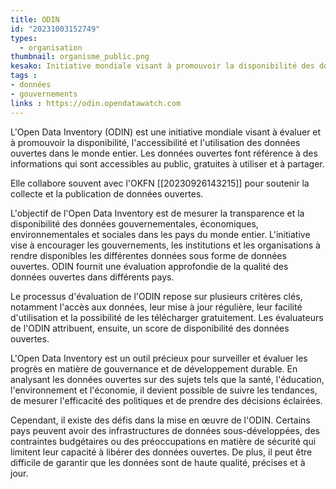 ```yaml
---
title: ODIN
id: "20231003152749"
types:
  - organisation
thumbnail: organisme_public.png
kesako: Initiative mondiale visant à promouvoir la disponibilité des données ouvertes dans le monde entier
tags :
- données
- gouvernements
links : https://odin.opendatawatch.com
---
```


L'Open Data Inventory (ODIN) est une initiative mondiale visant à évaluer et à promouvoir la disponibilité, l'accessibilité et l'utilisation des données ouvertes dans le monde entier. Les données ouvertes font référence à des informations qui sont accessibles au public, gratuites à utiliser et à partager.

Elle collabore souvent avec l'OKFN [[20230926143215]] pour soutenir la collecte et la publication de données ouvertes.

L'objectif de l'Open Data Inventory est de mesurer la transparence et la disponibilité des données gouvernementales, économiques, environnementales et sociales dans les pays du monde entier. L'initiative vise à encourager les gouvernements, les institutions et les organisations à rendre disponibles les différentes données sous forme de données ouvertes. ODIN fournit une évaluation approfondie de la qualité des données ouvertes dans différents pays.

Le processus d'évaluation de l'ODIN repose sur plusieurs critères clés, notamment l'accès aux données, leur mise à jour régulière, leur facilité d'utilisation et la possibilité de les télécharger gratuitement. Les évaluateurs de l'ODIN attribuent, ensuite, un score de disponibilité des données ouvertes.

L'Open Data Inventory est un outil précieux pour surveiller et évaluer les progrès en matière de gouvernance et de développement durable. En analysant les données ouvertes sur des sujets tels que la santé, l'éducation, l'environnement et l'économie, il devient possible de suivre les tendances, de mesurer l'efficacité des politiques et de prendre des décisions éclairées.

Cependant, il existe des défis dans la mise en œuvre de l'ODIN. Certains pays peuvent avoir des infrastructures de données sous-développées, des contraintes budgétaires ou des préoccupations en matière de sécurité qui limitent leur capacité à libérer des données ouvertes. De plus, il peut être difficile de garantir que les données sont de haute qualité, précises et à jour.
